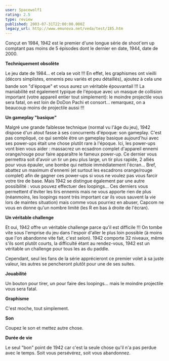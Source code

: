 ```yaml
---
user: Spacewolf1
rating: 2.5
type: review
published: 2003-07-31T22:00:00.000Z
legacy_url: http://www.emunova.net/veda/test/185.htm
---
```

Conçut en 1984, 1942 est le premier d'une longue série de shoot'em up comptant pas moins de 5 épisodes dont le dernier en date, 1944, date de 2000\.  

  

**Techniquement obsolète**  

Le jeu date de 1984... et cela se voit !!! En effet, les graphismes ont vieilli (décors simplistes, ennemis peu variés et peu détaillés), ajoutez à cela une bande son "d'époque" et vous aurez un véritable épouvantail !!! La maniabilité est également typique de l'époque avec un masque de collision important (votre appareil entier tout simplement): le moindre projectile vous sera fatal, on est loin de DoDon Pachi et consort... remarquez, on a beaucoup moins de projectile aussi !!!  

  

**Un gameplay "basique"**  

Malgré une grande faiblesse technique (normal vu l'âge du jeu), 1942 dispose d'un atout fasse à ses concurrents d'époque: son gameplay. C'est pas compliqué, ce qui semble être un gameplay basique aujourd'hui avec ses power-ups était une chose plutôt rare à l'époque. Ici, les power-ups vont bien vous aider : massacrez un ecsadron complet d'appareil ennemi orange/rouge pour faire apparaître le fameux power-up. Ce dernier vous permettra soit d'avoir un tir un peu plus large, un tir plus rapide, 2 alliés pour vous épauler, une bombe qui nettoie immédiatement l'écran... Bref, abattez un maximum d'ennemi (et surtout les escadrons orange/rouge complet) afin de gagner ces power-ups si vous ne voulez pas vous farcir votre tire de base. Mais 1942 se distingue également par une autre possibilité : vous pouvez effectuer des loopings... Ces derniers vous permettent d'éviter les tirs ennemis mais ne vous apporte rien de plus (néanmoins, les loopings nsont très important car ils vous sauvent la vie lors de maintes situation) mais comme vous pourriez en abuser, Capcom ne vous en donne qu'un nombre limité (les R en bas à droite de l'écran).  

  

**Un véritable challenge**  

Et oui, 1942 offre un véritable challenge parce qu'il est difficile !!! On tombe vite sous l'emprise du jeu dans l'espoir d'aller le plus loin possible (à moins que l'on abandonne vite fait, c'est selon). 1942 comporte 32 niveaux, même s'ils sont plutôt courts, la difficulté étant au rendez-vous, 1942 est un véritable un challenge pour tous les as du paddle.  

Cependant, seul les fans de la série apprécieront ce premier volet à sa juste valeur, les autres se pencheront plutôt pour une de ses suites.  

  

  

**Jouabilité**  

Un bouton pour tirer, un pour faire des loopings... mais le moindre projectile vous sera fatal.  

**Graphisme**  

C'est moche, tout simplement.  

**Son**  

Coupez le son et mettez autre chose.  

**Durée de vie**  

Le seul "bon" point de 1942 car c'est la seule chose qu'il n'a pas perdue avec le temps. Soit vous persévérez, soit vous abandonnez.